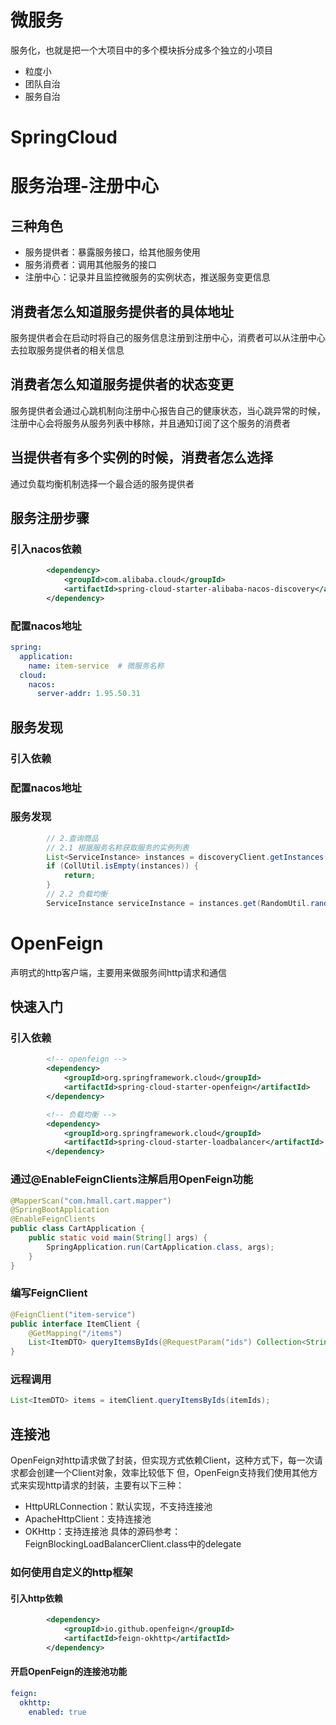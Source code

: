 # 微服务
服务化，也就是把一个大项目中的多个模块拆分成多个独立的小项目
- 粒度小
- 团队自治
- 服务自治

# SpringCloud


# 服务治理-注册中心
## 三种角色
- 服务提供者：暴露服务接口，给其他服务使用
- 服务消费者：调用其他服务的接口
- 注册中心：记录并且监控微服务的实例状态，推送服务变更信息

## 消费者怎么知道服务提供者的具体地址
服务提供者会在启动时将自己的服务信息注册到注册中心，消费者可以从注册中心去拉取服务提供者的相关信息

## 消费者怎么知道服务提供者的状态变更
服务提供者会通过心跳机制向注册中心报告自己的健康状态，当心跳异常的时候，注册中心会将服务从服务列表中移除，并且通知订阅了这个服务的消费者

## 当提供者有多个实例的时候，消费者怎么选择
通过负载均衡机制选择一个最合适的服务提供者

## 服务注册步骤
### 引入nacos依赖
```xml
        <dependency>
            <groupId>com.alibaba.cloud</groupId>
            <artifactId>spring-cloud-starter-alibaba-nacos-discovery</artifactId>
        </dependency>
```

### 配置nacos地址
```yaml
spring:
  application:
    name: item-service  # 微服务名称
  cloud:
    nacos:
      server-addr: 1.95.50.31
```

## 服务发现
### 引入依赖

### 配置nacos地址

### 服务发现
```java
        // 2.查询商品
        // 2.1 根据服务名称获取服务的实例列表
        List<ServiceInstance> instances = discoveryClient.getInstances("item-service");
        if (CollUtil.isEmpty(instances)) {
            return;
        }
        // 2.2 负载均衡
        ServiceInstance serviceInstance = instances.get(RandomUtil.randomInt(instances.size()));
```


# OpenFeign
声明式的http客户端，主要用来做服务间http请求和通信

## 快速入门
### 引入依赖
```xml
        <!-- openfeign -->
        <dependency>
            <groupId>org.springframework.cloud</groupId>
            <artifactId>spring-cloud-starter-openfeign</artifactId>
        </dependency>

        <!-- 负载均衡 -->
        <dependency>
            <groupId>org.springframework.cloud</groupId>
            <artifactId>spring-cloud-starter-loadbalancer</artifactId>
        </dependency>
```


### 通过@EnableFeignClients注解启用OpenFeign功能
```java
@MapperScan("com.hmall.cart.mapper")
@SpringBootApplication
@EnableFeignClients
public class CartApplication {
    public static void main(String[] args) {
        SpringApplication.run(CartApplication.class, args);
    }
}
```

### 编写FeignClient
```java
@FeignClient("item-service")
public interface ItemClient {
    @GetMapping("/items")
    List<ItemDTO> queryItemsByIds(@RequestParam("ids") Collection<String> ids);
}

```

### 远程调用
```java
List<ItemDTO> items = itemClient.queryItemsByIds(itemIds);
```

## 连接池
OpenFeign对http请求做了封装，但实现方式依赖Client，这种方式下，每一次请求都会创建一个Client对象，效率比较低下
但，OpenFeign支持我们使用其他方式来实现http请求的封装，主要有以下三种：
- HttpURLConnection：默认实现，不支持连接池
- ApacheHttpClient：支持连接池
- OKHttp：支持连接池
具体的源码参考：FeignBlockingLoadBalancerClient.class中的delegate

### 如何使用自定义的http框架
#### 引入http依赖
```xml
        <dependency>
            <groupId>io.github.openfeign</groupId>
            <artifactId>feign-okhttp</artifactId>
        </dependency>
```

#### 开启OpenFeign的连接池功能
```yaml
feign:
  okhttp:
    enabled: true
```